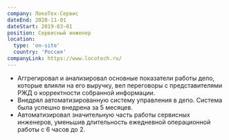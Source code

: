 ```yaml
---
company: ЛокоТех-Сервис
dateEnd: 2020-11-01
dateStart: 2019-03-01
position: Сервисный инженер
location:
  type: 'on-site'
  country: 'Россия'
companyLink: https://www.locotech.ru/
---
```


- Аггрегировал и анализировал основные показатели работы депо, которые влияли на его выручку, вел переговоры с представителями РЖД о корректности собранной информации.
- Внедрял автоматизированную систему управления в депо. Система была успешно внедрена за 5 месяцев.
- Автоматизировал значительную часть работы сервисных инженеров, уменьшив длительность ежедневной операционной работы с 6 часов до 2.
